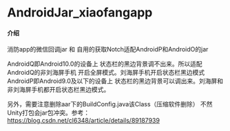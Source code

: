 # AndroidJar_xiaofangapp

#### 介绍
消防app的微信回调jar 和 自用的获取Notch适配AndroidP和AndroidO的jar


AndroidQ即Android10.0的设备上 状态栏的黑边背景调不出来。所以适配AndroidQ的非刘海屏手机 开启全屏模式。刘海屏手机开启状态栏黑边模式
AndroidP即Android9.0及以下的设备上 状态栏的黑边背景可以调出来。刘海屏和非刘海屏手机都开启状态栏黑边模式。

另外，需要注意删除aar下的BuildConfig.java该Class（压缩软件删除） 不然Unity打包会jar包冲突。参考：https://blog.csdn.net/cl6348/article/details/89187939